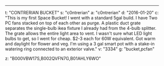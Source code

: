 ---
t: "CONTRERIAN BUCKET"
s: "c0ntrerian"
a: "c0ntrerian"
d: "2016-01-20"
c: "This is my first Space Bucket! I went with a standard 5gal build. I have Two PC fans stacked on top of each other as purge. A plastic duct grate separates the single-bulb ikea fixture I already had from the 4-bulb splitter. The grate allows the entire light area to vent. I wasn't sure what LED light bulbs to get, so I went for cheap. $2-3 each for 60W equivalent. Got warm and daylight for flower and veg. I'm using a 3 gal smart pot with a stake-in watering ring connected to an exterior valve."
v: "3334"
g: "bucket,pcfan"

z: "B000VBW17S,B002QVFN7G,B01AHLY6WO"
